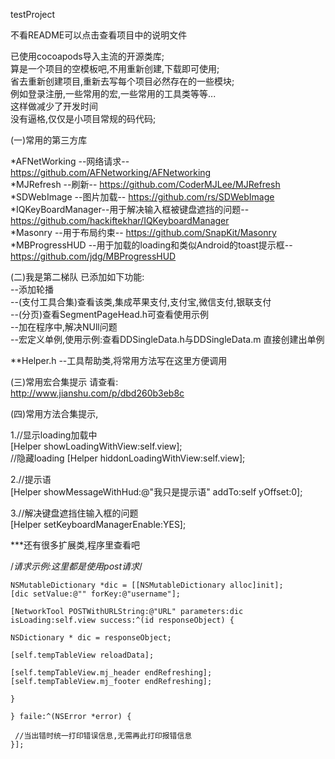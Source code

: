  
testProject  

不看README可以点击查看项目中的说明文件  

已使用cocoapods导入主流的开源类库;  
算是一个项目的空模板吧,不用重新创建,下载即可使用;   
省去重新创建项目,重新去写每个项目必然存在的一些模块;  
例如登录注册,一些常用的宏,一些常用的工具类等等...   
这样做减少了开发时间    
没有逼格,仅仅是小项目常规的码代码;

(一)常用的第三方库  

*AFNetWorking     --网络请求--                     https://github.com/AFNetworking/AFNetworking  
*MJRefresh        --刷新--                         https://github.com/CoderMJLee/MJRefresh  
*SDWebImage       --图片加载--                     https://github.com/rs/SDWebImage  
*IQKeyBoardManager--用于解决输入框被键盘遮挡的问题-- https://github.com/hackiftekhar/IQKeyboardManager  
*Masonry             --用于布局约束--              https://github.com/SnapKit/Masonry  
*MBProgressHUD    --用于加载的loading和类似Android的toast提示框--     https://github.com/jdg/MBProgressHUD  

(二)我是第二梯队
已添加如下功能:  
--添加轮播  
--(支付工具合集)查看该类,集成苹果支付,支付宝,微信支付,银联支付  
--(分页)查看SegmentPageHead.h可查看使用示例  
--加在程序中,解决NUll问题  
--宏定义单例,使用示例:查看DDSingleData.h与DDSingleData.m 直接创建出单例  

**Helper.h --工具帮助类,将常用方法写在这里方便调用  

(三)常用宏合集提示
请查看:  
http://www.jianshu.com/p/dbd260b3eb8c  

(四)常用方法合集提示,  

1.//显示loading加载中  
[Helper showLoadingWithView:self.view];  
//隐藏loading
[Helper hiddonLoadingWithView:self.view];  

2.//提示语  
[Helper showMessageWithHud:@"我只是提示语" addTo:self yOffset:0];  

3.//解决键盘遮挡住输入框的问题  
[Helper setKeyboardManagerEnable:YES];  

***还有很多扩展类,程序里查看吧

/*请求示例:这里都是使用post请求*/  

    NSMutableDictionary *dic = [[NSMutableDictionary alloc]init];  
    [dic setValue:@"" forKey:@"username"];  

    [NetworkTool POSTWithURLString:@"URL" parameters:dic isLoading:self.view success:^(id responseObject) {  

    NSDictionary * dic = responseObject;  

    [self.tempTableView reloadData];  

    [self.tempTableView.mj_header endRefreshing];  
    [self.tempTableView.mj_footer endRefreshing];  

    }  

    } faile:^(NSError *error) {  

     //当出错时统一打印错误信息,无需再此打印报错信息  
    }];  
 

